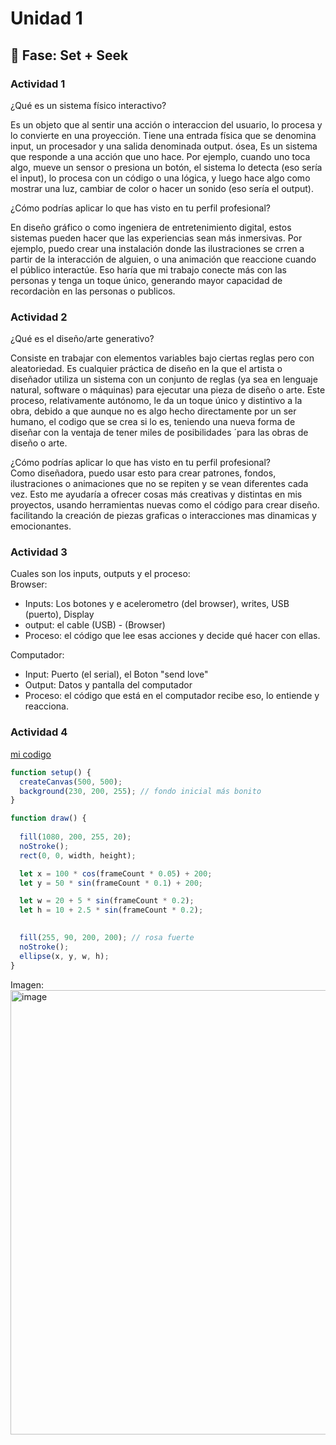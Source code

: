 # Unidad 1

## 🔎 Fase: Set + Seek

### Actividad 1

¿Qué es un sistema físico interactivo?  

   Es un objeto que al sentir una acción o interaccion del usuario, lo procesa y lo convierte en una proyección.
   Tiene una entrada física que se denomina input, un procesador y una salida denominada output. ósea, Es un sistema que responde a una acción que uno hace. Por ejemplo, cuando uno toca algo,
   mueve un sensor o presiona un botón, el sistema lo detecta (eso sería el input), lo procesa con un código o una lógica, y luego hace algo como mostrar una luz, cambiar de color o hacer un sonido (eso sería el output).
   
¿Cómo podrías aplicar lo que has visto en tu perfil profesional?  
   
En diseño gráfico o como ingeniera de entretenimiento digital, estos sistemas pueden hacer que las experiencias sean más inmersivas.
Por ejemplo, puedo crear una instalación donde las ilustraciones se crren a partir de la interacción de alguien, o una animación que reaccione cuando el público interactúe. 
Eso haría que mi trabajo conecte más con las personas y tenga un toque único, generando mayor capacidad de recordaciòn en las personas o publicos.

### Actividad 2  

¿Qué es el diseño/arte generativo? 

Consiste en trabajar con elementos variables bajo ciertas reglas pero con aleatoriedad. Es cualquier práctica de diseño en la que el artista o diseñador 
utiliza un sistema con un conjunto de reglas (ya sea en lenguaje natural, software o máquinas) para ejecutar una pieza de diseño o arte.
Este proceso, relativamente autónomo, le da un toque único y distintivo a la obra, debido a que aunque no es algo hecho directamente por un ser humano, el codigo que 
se crea si lo es, teniendo una nueva forma de diseñar con la ventaja de tener miles de posibilidades ´para las obras de diseño o arte.

¿Cómo podrías aplicar lo que has visto en tu perfil profesional?  
Como diseñadora, puedo usar esto para crear patrones, fondos, ilustraciones o animaciones que no se repiten y se vean diferentes cada vez. 
Esto me ayudaría a ofrecer cosas más creativas y distintas en mis proyectos, usando herramientas nuevas como el código para crear diseño.
facilitando la creación de piezas graficas o interacciones mas dinamicas y emocionantes.

### Actividad 3  

Cuales son los inputs, outputs y el proceso:  
Browser:  
  - Inputs: Los botones y e acelerometro (del browser), writes, USB (puerto), Display
  - output: el cable (USB) - (Browser)
  - Proceso: el código que lee esas acciones y decide qué hacer con ellas.
    
Computador:  
  - Input: Puerto (el serial), el Boton "send love"
  - Output: Datos y pantalla del computador
  - Proceso: el código que está en el computador recibe eso, lo entiende y reacciona.

### Actividad 4

[mi codigo](https://editor.p5js.org/mafora12/sketches/eHb6skJjE)  

```javascript
function setup() {
  createCanvas(500, 500);
  background(230, 200, 255); // fondo inicial más bonito
}

function draw() {
  
  fill(1080, 200, 255, 20);
  noStroke();
  rect(0, 0, width, height);

  let x = 100 * cos(frameCount * 0.05) + 200;
  let y = 50 * sin(frameCount * 0.1) + 200;

  let w = 20 + 5 * sin(frameCount * 0.2);
  let h = 10 + 2.5 * sin(frameCount * 0.2);

  
  fill(255, 90, 200, 200); // rosa fuerte
  noStroke();
  ellipse(x, y, w, h);
}
```

Imagen:  
<img width="695" height="711" alt="image" src="https://github.com/user-attachments/assets/2045bbc1-4ea1-4e8d-a1be-8a647613ade4" />
